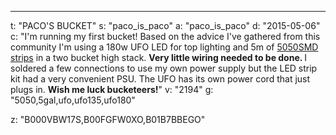 ---
t: "PACO'S BUCKET"
s: "paco_is_paco"
a: "paco_is_paco"
d: "2015-05-06"
c: "I'm running my first bucket! Based on the advice I've gathered from this community I'm using a 180w UFO LED for top lighting and 5m of <a href='http://www.amazon.com/gp/product/B00F5KJ7GI/ref=as_li_tl?ie=UTF8&camp=1789&creative=390957&creativeASIN=B00F5KJ7GI&linkCode=as2&tag=spacbuck-20&linkId=BFVJMFGS6AOAPS4Q'>5050SMD strips</a> in a two bucket high stack. <strong>Very little wiring needed to be done. </strong>I soldered a few connections to use my own power supply but the LED strip kit had a very convenient PSU. The UFO has its own power cord that just plugs in. <strong>Wish me luck bucketeers!</strong>"
v: "2194"
g: "5050,5gal,ufo,ufo135,ufo180"

z: "B000VBW17S,B00FGFW0XO,B01B7BBEGO"
